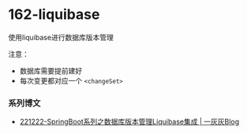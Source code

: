# 162-liquibase

使用liquibase进行数据库版本管理

注意：
- 数据库需要提前建好
- 每次变更都对应一个 `<changeSet>`


### 系列博文

* [221222-SpringBoot系列之数据库版本管理Liquibase集成 | 一灰灰Blog](https://spring.hhui.top/spring-blog/2022/12/22/221222-SpringBoot%E7%B3%BB%E5%88%97%E4%B9%8B%E6%95%B0%E6%8D%AE%E5%BA%93%E7%89%88%E6%9C%AC%E7%AE%A1%E7%90%86Liquibase%E9%9B%86%E6%88%90/)